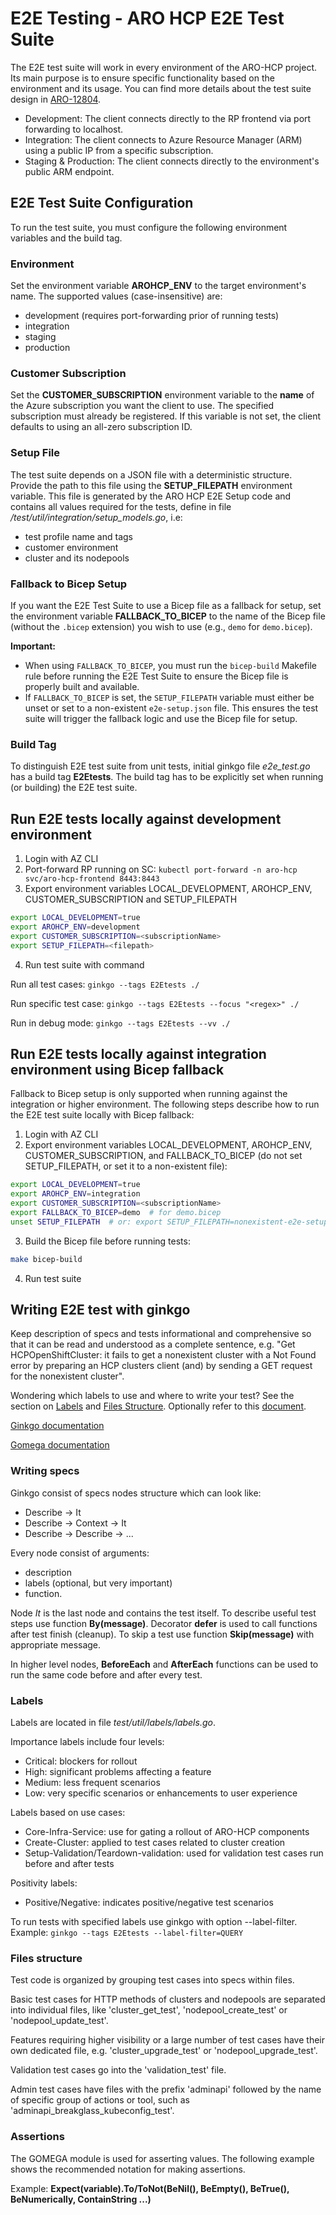 # E2E Testing - ARO HCP E2E Test Suite
The E2E test suite will work in every environment of the ARO-HCP project. Its main purpose is to ensure specific functionality based on the environment and its usage. You can find more details about the test suite design in [ARO-12804](https://issues.redhat.com/browse/ARO-12804).
- Development: The client connects directly to the RP frontend via port forwarding to localhost.
- Integration: The client connects to Azure Resource Manager (ARM) using a public IP from a specific subscription.
- Staging & Production: The client connects directly to the environment's public ARM endpoint.

## E2E Test Suite Configuration
To run the test suite, you must configure the following environment variables and the build tag.
### Environment
Set the environment variable **AROHCP_ENV** to the target environment's name. The supported values (case-insensitive) are:
- development (requires port-forwarding prior of running tests)
- integration
- staging
- production

### Customer Subscription
Set the **CUSTOMER_SUBSCRIPTION** environment variable to the **name** of the Azure subscription you want the client to use. The specified subscription must already be registered. If this variable is not set, the client defaults to using an all-zero subscription ID.

### Setup File
The test suite depends on a JSON file with a deterministic structure. Provide the path to this file using the **SETUP_FILEPATH** environment variable. This file is generated by the ARO HCP E2E Setup code and contains all values required for the tests, define in file */test/util/integration/setup_models.go*, i.e:
- test profile name and tags
- customer environment
- cluster and its nodepools

### Fallback to Bicep Setup

If you want the E2E Test Suite to use a Bicep file as a fallback for setup, set the environment variable **FALLBACK_TO_BICEP** to the name of the Bicep file (without the `.bicep` extension) you wish to use (e.g., `demo` for `demo.bicep`).

**Important:**  
- When using `FALLBACK_TO_BICEP`, you must run the `bicep-build` Makefile rule before running the E2E Test Suite to ensure the Bicep file is properly built and available.
- If `FALLBACK_TO_BICEP` is set, the `SETUP_FILEPATH` variable must either be unset or set to a non-existent `e2e-setup.json` file. This ensures the test suite will trigger the fallback logic and use the Bicep file for setup.

### Build Tag
To distinguish E2E test suite from unit tests, initial ginkgo file *e2e_test.go* has a build tag **E2Etests**. The build tag has to be explicitly set when running (or building) the E2E test suite.

## Run E2E tests locally against development environment

1. Login with AZ CLI
2. Port-forward RP running on SC: `kubectl port-forward -n aro-hcp svc/aro-hcp-frontend 8443:8443`
3. Export environment variables LOCAL_DEVELOPMENT, AROHCP_ENV, CUSTOMER_SUBSCRIPTION and SETUP_FILEPATH

```bash
export LOCAL_DEVELOPMENT=true
export AROHCP_ENV=development
export CUSTOMER_SUBSCRIPTION=<subscriptionName>
export SETUP_FILEPATH=<filepath>
```

4. Run test suite with command

Run all test cases: `ginkgo --tags E2Etests ./`

Run specific test case: `ginkgo --tags E2Etests --focus "<regex>" ./`

Run in debug mode: `ginkgo --tags E2Etests --vv ./`

## Run E2E tests locally against integration environment using Bicep fallback

Fallback to Bicep setup is only supported when running against the integration or higher environment. The following steps describe how to run the E2E test suite locally with Bicep fallback:

1. Login with AZ CLI
2. Export environment variables LOCAL_DEVELOPMENT, AROHCP_ENV, CUSTOMER_SUBSCRIPTION, and FALLBACK_TO_BICEP (do not set SETUP_FILEPATH, or set it to a non-existent file):

```bash
export LOCAL_DEVELOPMENT=true
export AROHCP_ENV=integration
export CUSTOMER_SUBSCRIPTION=<subscriptionName>
export FALLBACK_TO_BICEP=demo  # for demo.bicep
unset SETUP_FILEPATH  # or: export SETUP_FILEPATH=nonexistent-e2e-setup.json
```

3. Build the Bicep file before running tests:

```bash
make bicep-build
```

4. Run test suite

## Writing E2E test with ginkgo

Keep description of specs and tests informational and comprehensive so that it can be read and understood as a complete sentence, e.g. "Get HCPOpenShiftCluster: it fails to get a nonexistent cluster with a Not Found error by preparing an HCP clusters client (and) by sending a GET request for the nonexistent cluster".

Wondering which labels to use and where to write your test? See the section on [Labels](#labels) and [Files Structure](#files-structure). Optionally refer to this [document](https://docs.google.com/document/d/1v7Xe-BVactmt79Fa5GKxd-r2Q9QuYoOpCIL-m46wp7M/edit?usp=sharing).

[Ginkgo documentation](https://onsi.github.io/ginkgo/)

[Gomega documentation](https://onsi.github.io/gomega/)

### Writing specs

Ginkgo consist of specs nodes structure which can look like:

- Describe -> It
- Describe -> Context -> It
- Describe -> Describe -> ...

Every node consist of arguments:
- description
- labels (optional, but very important)
- function.

Node *It* is the last node and contains the test itself. To describe useful test steps use function **By(message)**. Decorator **defer** is used to call functions after test finish (cleanup). To skip a test use function **Skip(message)** with appropriate message.

In higher level nodes, **BeforeEach** and **AfterEach** functions can be used to run the same code before and after every test.

### Labels
Labels are located in file *test/util/labels/labels.go*. 

Importance labels include four levels:
- Critical: blockers for rollout
- High: significant problems affecting a feature
- Medium: less frequent scenarios
- Low: very specific scenarios or enhancements to user experience

Labels based on use cases:
- Core-Infra-Service: use for gating a rollout of ARO-HCP components
- Create-Cluster: applied to test cases related to cluster creation
- Setup-Validation/Teardown-validation: used for validation test cases run before and after tests

Positivity labels:
- Positive/Negative: indicates positive/negative test scenarios

To run tests with specified labels use ginkgo with option --label-filter. Example: `ginkgo --tags E2Etests --label-filter=QUERY`

### Files structure
Test code is organized by grouping test cases into specs within files.

Basic test cases for HTTP methods of clusters and nodepools are separated into individual files, like 'cluster_get_test', 'nodepool_create_test' or 'nodepool_update_test'.

Features requiring higher visibility or a large number of test cases have their own dedicated file, e.g. 'cluster_upgrade_test' or 'nodepool_upgrade_test'.

Validation test cases go into the 'validation_test' file.

Admin test cases have files with the prefix 'adminapi' followed by the name of specific group of actions or tool, such as 'adminapi_breakglass_kubeconfig_test'.

### Assertions

The GOMEGA module is used for asserting values. The following example shows the recommended notation for making assertions.

Example:
**Expect(variable).To/ToNot(BeNil(), BeEmpty(), BeTrue(), BeNumerically, ContainString ...)**

